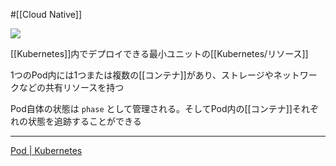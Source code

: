 #[[Cloud Native]]

![](https://github.com/kubernetes/community/raw/master/icons/png/resources/labeled/pod-128.png)

[[Kubernetes]]内でデプロイできる最小ユニットの[[Kubernetes/リソース]]

1つのPod内には1つまたは複数の[[コンテナ]]があり、ストレージやネットワークなどの共有リソースを持つ

Pod自体の状態は `phase` として管理される。そしてPod内の[[コンテナ]]それぞれの状態を追跡することができる

---

[Pod | Kubernetes](https://kubernetes.io/ja/docs/concepts/workloads/pods/)

